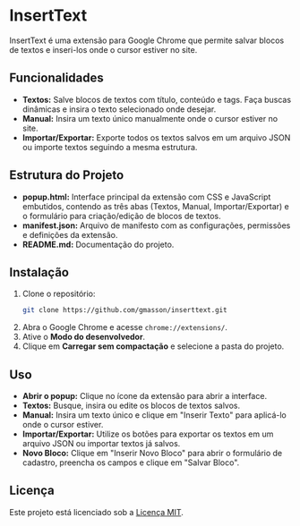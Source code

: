 # InsertText
InsertText é uma extensão para Google Chrome que permite salvar blocos de textos e inseri-los onde o cursor estiver no site.

## Funcionalidades
- **Textos:** Salve blocos de textos com título, conteúdo e tags. Faça buscas dinâmicas e insira o texto selecionado onde desejar.
- **Manual:** Insira um texto único manualmente onde o cursor estiver no site.
- **Importar/Exportar:** Exporte todos os textos salvos em um arquivo JSON ou importe textos seguindo a mesma estrutura.

## Estrutura do Projeto
- **popup.html:** Interface principal da extensão com CSS e JavaScript embutidos, contendo as três abas (Textos, Manual, Importar/Exportar) e o formulário para criação/edição de blocos de textos.
- **manifest.json:** Arquivo de manifesto com as configurações, permissões e definições da extensão.
- **README.md:** Documentação do projeto.

## Instalação
1. Clone o repositório:
   ```bash
   git clone https://github.com/gmasson/inserttext.git
   ```
2. Abra o Google Chrome e acesse `chrome://extensions/`.
3. Ative o **Modo do desenvolvedor**.
4. Clique em **Carregar sem compactação** e selecione a pasta do projeto.

## Uso
- **Abrir o popup:** Clique no ícone da extensão para abrir a interface.
- **Textos:** Busque, insira ou edite os blocos de textos salvos.
- **Manual:** Insira um texto único e clique em "Inserir Texto" para aplicá-lo onde o cursor estiver.
- **Importar/Exportar:** Utilize os botões para exportar os textos em um arquivo JSON ou importar textos já salvos.
- **Novo Bloco:** Clique em "Inserir Novo Bloco" para abrir o formulário de cadastro, preencha os campos e clique em "Salvar Bloco".

## Licença
Este projeto está licenciado sob a [Licença MIT](https://opensource.org/licenses/MIT).
